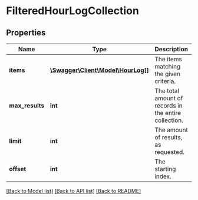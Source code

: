 # FilteredHourLogCollection

## Properties
Name | Type | Description | Notes
------------ | ------------- | ------------- | -------------
**items** | [**\Swagger\Client\Model\HourLog[]**](HourLog.md) | The items matching the given criteria. | [optional] 
**max_results** | **int** | The total amount of records in the entire collection. | [optional] 
**limit** | **int** | The amount of results, as requested. | [optional] 
**offset** | **int** | The starting index. | [optional] 

[[Back to Model list]](../README.md#documentation-for-models) [[Back to API list]](../README.md#documentation-for-api-endpoints) [[Back to README]](../README.md)


